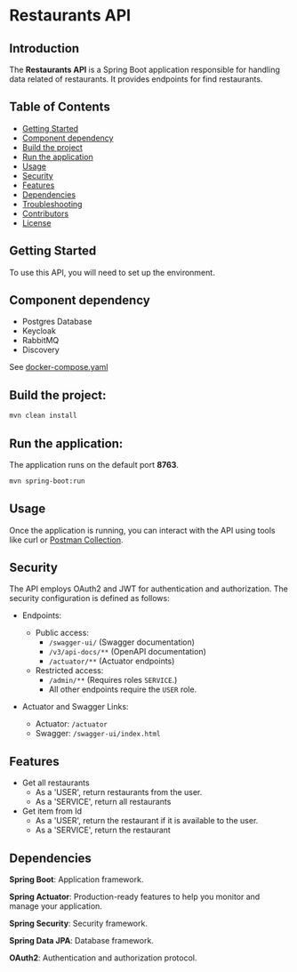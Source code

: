 # Restaurants API

## Introduction

The **Restaurants API** is a Spring Boot application responsible for handling data related of restaurants. It provides endpoints for find restaurants.

## Table of Contents

- [Getting Started](#getting-started)
- [Component dependency](#component-dependency)
- [Build the project](#build-the-project)
- [Run the application](#run-the-application)
- [Usage](#usage)
- [Security](#security)
- [Features](#features)
- [Dependencies](#dependencies)
- [Troubleshooting](#troubleshooting)
- [Contributors](#contributors)
- [License](#license)

## Getting Started

To use this API, you will need to set up the environment.

## Component dependency

* Postgres Database
* Keycloak
* RabbitMQ
* Discovery

See [docker-compose.yaml](../local/docker-compose.yaml)

## Build the project:

```bash
mvn clean install
```

## Run the application:

The application runs on the default port **8763**.

```bash
mvn spring-boot:run
```

## Usage

Once the application is running, you can interact with the API using tools like curl or [Postman Collection](../local/postman).

## Security

The API employs OAuth2 and JWT for authentication and authorization. The security configuration is defined as follows:

* Endpoints:
  * Public access:
    * `/swagger-ui/` (Swagger documentation)
    * `/v3/api-docs/**` (OpenAPI documentation)
    * `/actuator/**` (Actuator endpoints)
  * Restricted access:
    * `/admin/**` (Requires roles `SERVICE`.)
    * All other endpoints require the `USER` role.

* Actuator and Swagger Links:
  * Actuator: `/actuator`
  * Swagger: `/swagger-ui/index.html`

## Features

* Get all restaurants
  * As a 'USER', return restaurants from the user.
  * As a 'SERVICE', return all restaurants
* Get item from Id
  * As a 'USER', return the restaurant if it is available to the user.
  * As a 'SERVICE', return the restaurant

## Dependencies

**Spring Boot**: Application framework.

**Spring Actuator**: Production-ready features to help you monitor and manage your application.

**Spring Security**: Security framework.

**Spring Data JPA**: Database framework.

**OAuth2**: Authentication and authorization protocol.